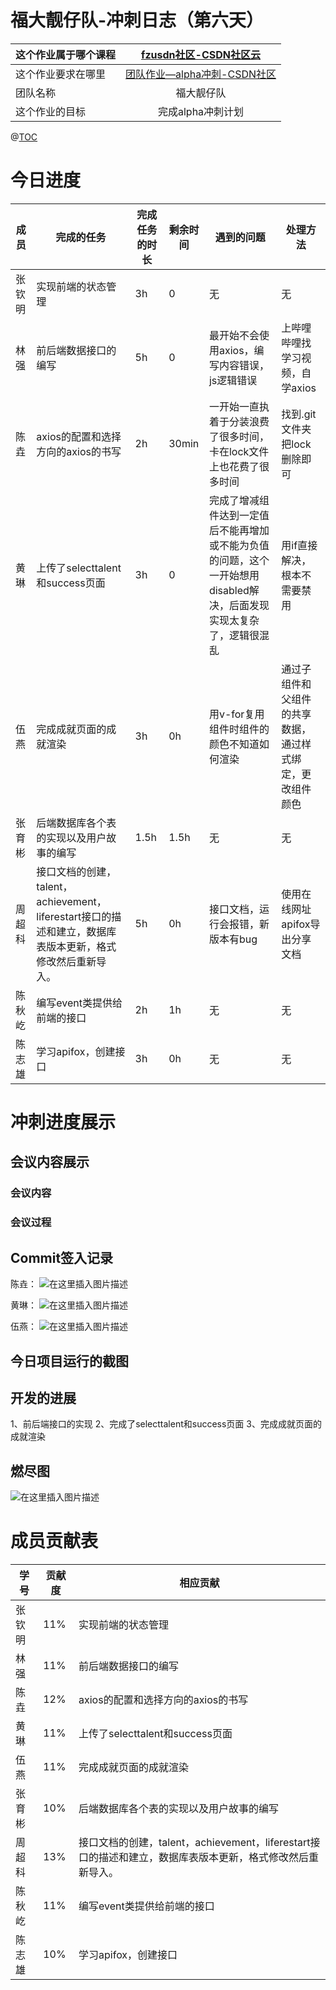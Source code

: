 
# 福大靓仔队-冲刺日志（第六天）

| 这个作业属于哪个课程 |<center> [fzusdn社区-CSDN社区云](https://bbs.csdn.net/forums/fzusdn) </center>      |
| :------------------- |:-------------------------------------------------------------|
| 这个作业要求在哪里   | <center>[团队作业—alpha冲刺-CSDN社区](https://bbs.csdn.net/topics/609085527) </center>|
| 团队名称             | <center>福大靓仔队</center> |
| 这个作业的目标       | <center>完成alpha冲刺计划</center> |

@[TOC](目录)

# 今日进度

| 成员        | 完成的任务                         | 完成任务的时长 | 剩余时间 | 遇到的问题                                                   | 处理方法                                                     |
| -----------|-------------------------------| -------------- | -------- | ------------------------------------------------------------ | ------------------------------------------------------------ |
| 张钦明 |实现前端的状态管理  | 3h             | 0       | 无| 无|
| 林强   |前后端数据接口的编写 |5h  | 0    |最开始不会使用axios，编写内容错误，js逻辑错误|上哔哩哔哩找学习视频，自学axios|
| 陈垚   | axios的配置和选择方向的axios的书写 | 2h            | 30min      | 一开始一直执着于分装浪费了很多时间，卡在lock文件上也花费了很多时间|找到.git文件夹把lock删除即可|
| 黄琳   |上传了selecttalent和success页面 | 3h             | 0       | 完成了增减组件达到一定值后不能再增加或不能为负值的问题，这个一开始想用disabled解决，后面发现实现太复杂了，逻辑很混乱| 用if直接解决，根本不需要禁用                                             |
| 伍燕   | 完成成就页面的成就渲染 | 3h             | 0h       |用v-for复用组件时组件的颜色不知道如何渲染|通过子组件和父组件的共享数据，通过样式绑定，更改组件颜色|
| 张育彬 |后端数据库各个表的实现以及用户故事的编写 | 1.5h           | 1.5h     |无  |无|
| 周超科 |接口文档的创建，talent，achievement，liferestart接口的描述和建立，数据库表版本更新，格式修改然后重新导入。 | 5h             | 0h       |  接口文档，运行会报错，新版本有bug| 使用在线网址apifox导出分享文档|
| 陈秋屹 |编写event类提供给前端的接口 | 2h             | 1h       |  无  |   无  |
| 陈志雄 | 学习apifox，创建接口| 3h             | 0h       | 无| 无                                           |
# 冲刺进度展示
## 会议内容展示
### 会议内容
### 会议过程
## Commit签入记录

陈垚：
![在这里插入图片描述](https://img-blog.csdnimg.cn/2763eaa33b464e3f81182c40ac1fb692.png)

黄琳：
![在这里插入图片描述](https://img-blog.csdnimg.cn/06d88104560540f489bf894cb6edf04d.png)

伍燕：
![在这里插入图片描述](https://img-blog.csdnimg.cn/52bb82f0339e48908eafe7b46fc5e490.png)


## 今日项目运行的截图
## 开发的进展
1、前后端接口的实现
2、完成了selecttalent和success页面
3、完成成就页面的成就渲染
## 燃尽图
![在这里插入图片描述](https://img-blog.csdnimg.cn/3a2a1b073bdf4334889b49122b504c3c.png)
# 成员贡献表

| 学号   | 贡献度 | 相应贡献                                         |
| ------ | ------ | ------------------------------------------------ |
| 张钦明 | 11%    | 实现前端的状态管理|
| 林强   | 11%     | 前后端数据接口的编写 |
| 陈垚   | 12%    | axios的配置和选择方向的axios的书写  |
| 黄琳   | 11%     | 上传了selecttalent和success页面|
| 伍燕   | 11%     |  完成成就页面的成就渲染 |
| 张育彬 | 10%    | 后端数据库各个表的实现以及用户故事的编写 |
| 周超科 | 13%    |接口文档的创建，talent，achievement，liferestart接口的描述和建立，数据库表版本更新，格式修改然后重新导入。 |
| 陈秋屹 | 11%    | 编写event类提供给前端的接口 |
| 陈志雄 | 10%     |学习apifox，创建接口 |
